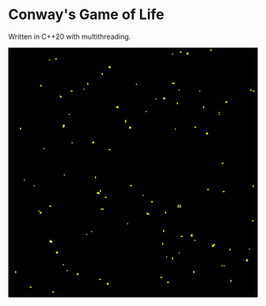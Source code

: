 # Conway's Game of Life 

Written in C++20 with multithreading.

![Conway's game of life](conway.gif)
